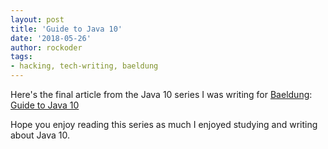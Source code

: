 ```yaml
---
layout: post
title: 'Guide to Java 10'
date: '2018-05-26'
author: rockoder
tags:
- hacking, tech-writing, baeldung
---
```


Here's the final article from the Java 10 series I was writing for [Baeldung](https://www.baeldung.com/):  
[Guide to Java 10](http://www.baeldung.com/java-10-overview)

Hope you enjoy reading this series as much I enjoyed studying and writing about Java 10.
